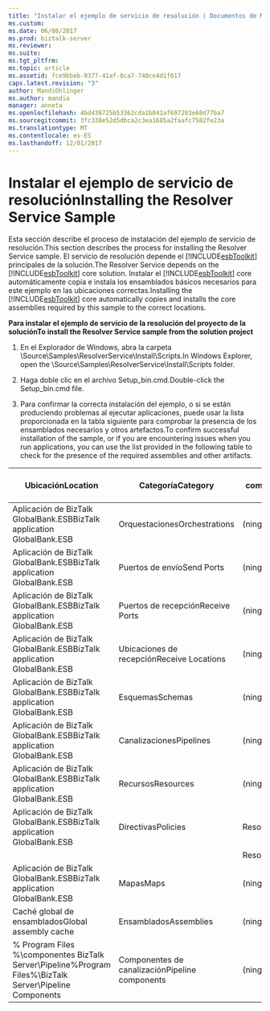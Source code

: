 ```yaml
---
title: "Instalar el ejemplo de servicio de resolución | Documentos de Microsoft"
ms.custom: 
ms.date: 06/08/2017
ms.prod: biztalk-server
ms.reviewer: 
ms.suite: 
ms.tgt_pltfrm: 
ms.topic: article
ms.assetid: fce9bbeb-9377-41af-8ca7-740ce4d1f617
caps.latest.revision: "3"
author: MandiOhlinger
ms.author: mandia
manager: anneta
ms.openlocfilehash: 4bd438725b53362cda1b041af697283e68d77ba7
ms.sourcegitcommit: 3fc338e52d5dbca2c3ea1685a2faafc7582fe23a
ms.translationtype: MT
ms.contentlocale: es-ES
ms.lasthandoff: 12/01/2017
---
```

# <a name="installing-the-resolver-service-sample"></a><span data-ttu-id="2b43a-102">Instalar el ejemplo de servicio de resolución</span><span class="sxs-lookup"><span data-stu-id="2b43a-102">Installing the Resolver Service Sample</span></span>
<span data-ttu-id="2b43a-103">Esta sección describe el proceso de instalación del ejemplo de servicio de resolución.</span><span class="sxs-lookup"><span data-stu-id="2b43a-103">This section describes the process for installing the Resolver Service sample.</span></span> <span data-ttu-id="2b43a-104">El servicio de resolución depende el [!INCLUDE[esbToolkit](../includes/esbtoolkit-md.md)] principales de la solución.</span><span class="sxs-lookup"><span data-stu-id="2b43a-104">The Resolver Service depends on the [!INCLUDE[esbToolkit](../includes/esbtoolkit-md.md)] core solution.</span></span> <span data-ttu-id="2b43a-105">Instalar el [!INCLUDE[esbToolkit](../includes/esbtoolkit-md.md)] core automáticamente copia e instala los ensamblados básicos necesarios para este ejemplo en las ubicaciones correctas.</span><span class="sxs-lookup"><span data-stu-id="2b43a-105">Installing the [!INCLUDE[esbToolkit](../includes/esbtoolkit-md.md)] core automatically copies and installs the core assemblies required by this sample to the correct locations.</span></span>  
  
 <span data-ttu-id="2b43a-106">**Para instalar el ejemplo de servicio de la resolución del proyecto de la solución**</span><span class="sxs-lookup"><span data-stu-id="2b43a-106">**To install the Resolver Service sample from the solution project**</span></span>  
  
1.  <span data-ttu-id="2b43a-107">En el Explorador de Windows, abra la carpeta \Source\Samples\ResolverService\Install\Scripts.</span><span class="sxs-lookup"><span data-stu-id="2b43a-107">In Windows Explorer, open the \Source\Samples\ResolverService\Install\Scripts folder.</span></span>  
  
2.  <span data-ttu-id="2b43a-108">Haga doble clic en el archivo Setup_bin.cmd.</span><span class="sxs-lookup"><span data-stu-id="2b43a-108">Double-click the Setup_bin.cmd file.</span></span>  
  
3.  <span data-ttu-id="2b43a-109">Para confirmar la correcta instalación del ejemplo, o si se están produciendo problemas al ejecutar aplicaciones, puede usar la lista proporcionada en la tabla siguiente para comprobar la presencia de los ensamblados necesarios y otros artefactos.</span><span class="sxs-lookup"><span data-stu-id="2b43a-109">To confirm successful installation of the sample, or if you are encountering issues when you run applications, you can use the list provided in the following table to check for the presence of the required assemblies and other artifacts.</span></span>  
  
|<span data-ttu-id="2b43a-110">Ubicación</span><span class="sxs-lookup"><span data-stu-id="2b43a-110">Location</span></span>|<span data-ttu-id="2b43a-111">Categoría</span><span class="sxs-lookup"><span data-stu-id="2b43a-111">Category</span></span>|<span data-ttu-id="2b43a-112">Nombre y versión del componente</span><span class="sxs-lookup"><span data-stu-id="2b43a-112">Name and version of the component</span></span>|  
|--------------|--------------|---------------------------------------|  
|<span data-ttu-id="2b43a-113">Aplicación de BizTalk GlobalBank.ESB</span><span class="sxs-lookup"><span data-stu-id="2b43a-113">BizTalk application GlobalBank.ESB</span></span>|<span data-ttu-id="2b43a-114">Orquestaciones</span><span class="sxs-lookup"><span data-stu-id="2b43a-114">Orchestrations</span></span>|<span data-ttu-id="2b43a-115">(ninguno)</span><span class="sxs-lookup"><span data-stu-id="2b43a-115">(none)</span></span>|  
|<span data-ttu-id="2b43a-116">Aplicación de BizTalk GlobalBank.ESB</span><span class="sxs-lookup"><span data-stu-id="2b43a-116">BizTalk application GlobalBank.ESB</span></span>|<span data-ttu-id="2b43a-117">Puertos de envío</span><span class="sxs-lookup"><span data-stu-id="2b43a-117">Send Ports</span></span>|<span data-ttu-id="2b43a-118">(ninguno)</span><span class="sxs-lookup"><span data-stu-id="2b43a-118">(none)</span></span>|  
|<span data-ttu-id="2b43a-119">Aplicación de BizTalk GlobalBank.ESB</span><span class="sxs-lookup"><span data-stu-id="2b43a-119">BizTalk application GlobalBank.ESB</span></span>|<span data-ttu-id="2b43a-120">Puertos de recepción</span><span class="sxs-lookup"><span data-stu-id="2b43a-120">Receive Ports</span></span>|<span data-ttu-id="2b43a-121">(ninguno)</span><span class="sxs-lookup"><span data-stu-id="2b43a-121">(none)</span></span>|  
|<span data-ttu-id="2b43a-122">Aplicación de BizTalk GlobalBank.ESB</span><span class="sxs-lookup"><span data-stu-id="2b43a-122">BizTalk application GlobalBank.ESB</span></span>|<span data-ttu-id="2b43a-123">Ubicaciones de recepción</span><span class="sxs-lookup"><span data-stu-id="2b43a-123">Receive Locations</span></span>|<span data-ttu-id="2b43a-124">(ninguno)</span><span class="sxs-lookup"><span data-stu-id="2b43a-124">(none)</span></span>|  
|<span data-ttu-id="2b43a-125">Aplicación de BizTalk GlobalBank.ESB</span><span class="sxs-lookup"><span data-stu-id="2b43a-125">BizTalk application GlobalBank.ESB</span></span>|<span data-ttu-id="2b43a-126">Esquemas</span><span class="sxs-lookup"><span data-stu-id="2b43a-126">Schemas</span></span>|<span data-ttu-id="2b43a-127">(ninguno)</span><span class="sxs-lookup"><span data-stu-id="2b43a-127">(none)</span></span>|  
|<span data-ttu-id="2b43a-128">Aplicación de BizTalk GlobalBank.ESB</span><span class="sxs-lookup"><span data-stu-id="2b43a-128">BizTalk application GlobalBank.ESB</span></span>|<span data-ttu-id="2b43a-129">Canalizaciones</span><span class="sxs-lookup"><span data-stu-id="2b43a-129">Pipelines</span></span>|<span data-ttu-id="2b43a-130">(ninguno)</span><span class="sxs-lookup"><span data-stu-id="2b43a-130">(none)</span></span>|  
|<span data-ttu-id="2b43a-131">Aplicación de BizTalk GlobalBank.ESB</span><span class="sxs-lookup"><span data-stu-id="2b43a-131">BizTalk application GlobalBank.ESB</span></span>|<span data-ttu-id="2b43a-132">Recursos</span><span class="sxs-lookup"><span data-stu-id="2b43a-132">Resources</span></span>|<span data-ttu-id="2b43a-133">(ninguno)</span><span class="sxs-lookup"><span data-stu-id="2b43a-133">(none)</span></span>|  
|<span data-ttu-id="2b43a-134">Aplicación de BizTalk GlobalBank.ESB</span><span class="sxs-lookup"><span data-stu-id="2b43a-134">BizTalk application GlobalBank.ESB</span></span>|<span data-ttu-id="2b43a-135">Directivas</span><span class="sxs-lookup"><span data-stu-id="2b43a-135">Policies</span></span>|<span data-ttu-id="2b43a-136">ResolveEndpoint</span><span class="sxs-lookup"><span data-stu-id="2b43a-136">ResolveEndpoint</span></span>|  
|||<span data-ttu-id="2b43a-137">ResolveMap</span><span class="sxs-lookup"><span data-stu-id="2b43a-137">ResolveMap</span></span>|  
|<span data-ttu-id="2b43a-138">Aplicación de BizTalk GlobalBank.ESB</span><span class="sxs-lookup"><span data-stu-id="2b43a-138">BizTalk application GlobalBank.ESB</span></span>|<span data-ttu-id="2b43a-139">Mapas</span><span class="sxs-lookup"><span data-stu-id="2b43a-139">Maps</span></span>|<span data-ttu-id="2b43a-140">(ninguno)</span><span class="sxs-lookup"><span data-stu-id="2b43a-140">(none)</span></span>|  
|<span data-ttu-id="2b43a-141">Caché global de ensamblados</span><span class="sxs-lookup"><span data-stu-id="2b43a-141">Global assembly cache</span></span>|<span data-ttu-id="2b43a-142">Ensamblados</span><span class="sxs-lookup"><span data-stu-id="2b43a-142">Assemblies</span></span>|<span data-ttu-id="2b43a-143">(ninguno)</span><span class="sxs-lookup"><span data-stu-id="2b43a-143">(none)</span></span>|  
|<span data-ttu-id="2b43a-144">% Program Files %\\componentes BizTalk Server\Pipeline</span><span class="sxs-lookup"><span data-stu-id="2b43a-144">%Program Files%\\BizTalk Server\Pipeline Components</span></span>|<span data-ttu-id="2b43a-145">Componentes de canalización</span><span class="sxs-lookup"><span data-stu-id="2b43a-145">Pipeline components</span></span>|<span data-ttu-id="2b43a-146">(ninguno)</span><span class="sxs-lookup"><span data-stu-id="2b43a-146">(none)</span></span>|